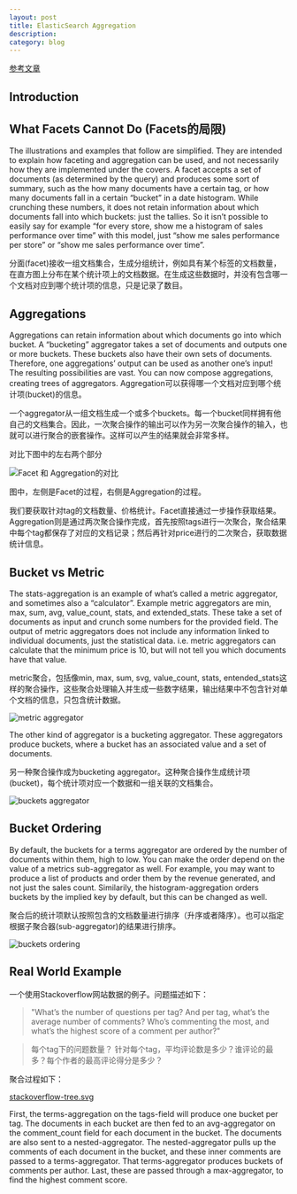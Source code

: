 ```yaml
---
layout: post
title: ElasticSearch Aggregation
description: 
category: blog
---
```


[参考文章](https://www.found.no/foundation/elasticsearch-aggregations/)


## Introduction


## What Facets Cannot Do  (Facets的局限)
The illustrations and examples that follow are simplified. They are intended to explain how faceting and aggregation can be used, and not necessarily how they are implemented under the covers. A facet accepts a set of documents (as determined by the query) and produces some sort of summary, such as the how many documents have a certain tag, or how many documents fall in a certain “bucket” in a date histogram. While crunching these numbers, it does not retain information about which documents fall into which buckets: just the tallies. So it isn’t possible to easily say for example “for every store, show me a histogram of sales performance over time” with this model, just “show me sales performance per store” or “show me sales performance over time”.

分面(facet)接收一组文档集合，生成分组统计，例如具有某个标签的文档数量，在直方图上分布在某个统计项上的文档数据。在生成这些数据时，并没有包含哪一个文档对应到哪个统计项的信息，只是记录了数目。

## Aggregations
Aggregations can retain information about which documents go into which bucket. A “bucketing” aggregator takes a set of documents and outputs one or more buckets. These buckets also have their own sets of documents. Therefore, one aggregations’ output can be used as another one’s input! The resulting possibilities are vast. You can now compose aggregations, creating trees of aggregators. 
Aggregation可以获得哪一个文档对应到哪个统计项(bucket)的信息。

一个aggregator从一组文档生成一个或多个buckets。每一个bucket同样拥有他自己的文档集合。因此，一次聚合操作的输出可以作为另一次聚合操作的输入，也就可以进行聚合的嵌套操作。这样可以产生的结果就会非常多样。

对比下图中的左右两个部分

![Facet 和 Aggregation的对比](../../images/elasticsearch/aggregator-vs-facet.svg)

图中，左侧是Facet的过程，右侧是Aggregation的过程。

我们要获取针对tag的文档数量、价格统计。Facet直接通过一步操作获取结果。Aggregation则是通过两次聚合操作完成，首先按照tags进行一次聚合，聚合结果中每个tag都保存了对应的文档记录；然后再针对price进行的二次聚合，获取数据统计信息。

## Bucket vs Metric
The stats-aggregation is an example of what’s called a metric aggregator, and sometimes also a “calculator”. Example metric aggregators are min, max, sum, avg, value_count, stats, and extended_stats. These take a set of documents as input and crunch some numbers for the provided field. The output of metric aggregators does not include any information linked to individual documents, just the statistical data. i.e. metric aggregators can calculate that the minimum price is 10, but will not tell you which documents have that value.

metric聚合，包括像min, max, sum, svg, value_count, stats, entended_stats这样的聚合操作，这些聚合处理输入并生成一些数字结果，输出结果中不包含针对单个文档的信息，只包含统计数据。

![metric aggregator](../../images/elasticsearch/metric-aggregator.svg)

The other kind of aggregator is a bucketing aggregator. These aggregators produce buckets, where a bucket has an associated value and a set of documents.

另一种聚合操作成为bucketing aggregator。这种聚合操作生成统计项(bucket)，每个统计项对应一个数据和一组关联的文档集合。

![buckets aggregator](../../images/elasticsearch/buckets-aggregator.svg)

## Bucket Ordering
By default, the buckets for a terms aggregator are ordered by the number of documents within them, high to low. You can make the order depend on the value of a metrics sub-aggregator as well. For example, you may want to produce a list of products and order them by the revenue generated, and not just the sales count. Similarily, the histogram-aggregation orders buckets by the implied key by default, but this can be changed as well.

聚合后的统计项默认按照包含的文档数量进行排序（升序或者降序）。也可以指定根据子聚合器(sub-aggregator)的结果进行排序。

![buckets ordering](../../images/elasticsearch/bucket-ordering.svg)

## Real World Example
一个使用Stackoverflow网站数据的例子。问题描述如下：
> "What’s the number of questions per tag? And per tag, what’s the average number of comments? Who’s commenting the most, and what’s the highest score of a comment per author?"

> 每个tag下的问题数量？
> 针对每个tag，平均评论数是多少？谁评论的最多？每个作者的最高评论得分是多少？

聚合过程如下：

[stackoverflow-tree.svg](../../images/elasticsearch/stackoverflow-tree.svg)

First, the terms-aggregation on the tags-field will produce one bucket per tag. The documents in each bucket are then fed to an avg-aggregator on the comment_count field for each document in the bucket. The documents are also sent to a nested-aggregator. The nested-aggregator pulls up the comments of each document in the bucket, and these inner comments are passed to a terms-aggregator. That terms-aggregator produces buckets of comments per author. Last, these are passed through a max-aggregator, to find the highest comment score.

